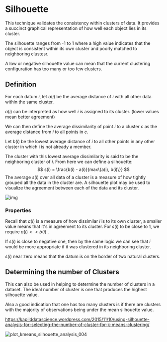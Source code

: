 # Silhouette

This technique validates the consistency within clusters of data. It provides a succinct graphical representation of how well each object lies in its cluster.

The silhouette ranges from -1 to 1 where a high value indicates that the object is consistent within its own cluster and poorly matched to neighboring clustesr.

A low or negative silhouette value can mean that the current clustering configuration has too many or too few clusters.

## Definition

For each datum $i$, let $a(i)$ be the average distance of $i$ with all other data within the same cluster.

$a(i)$ can be interpreted as how well $i$ is assigned to its cluster. (lower values mean better agreement)

We can then define the average dissimilarity of point $i$ to a cluster $c$ as the average distance from $i$ to all points in $c$.

Let $b(i)$ be the lowest average distance of $i$ to all other points in any other cluster in which i is not already a member.

The cluster with this lowest average dissimilarity is said to be the neighboring cluster of $i$. From here we can define a silhouette:
$$
s(i) = \frac{b(i) - a(i)}{max\{a(i), b(i)\}}
$$
The average $s(i)$ over all data of a cluster is a measure of how tightly grouped all the data in the cluster are. A silhouette plot may be used to visualize the agreement between each of the data and its cluster.

![img](https://upload.wikimedia.org/wikipedia/commons/thumb/f/fd/Silhouette-plot-orange.png/800px-Silhouette-plot-orange.png)

### Properties

Recall that $a(i)$ is a measure of how dissimilar $i$ is to its own cluster, a smaller value means that it's in agreement to its cluster. For $s(i)$ to be close to 1, we require $a(i) << b(i)$ .

If $s(i)$ is close to negative one, then by the same logic we can see that $i$ would be more appropriate if it was clustered in its neighboring cluster.

$s(i)$ near zero means that the datum is on the border of two natural clusters.

## Determining the number of Clusters

This can also be used in helping to determine the number of clusters in a dataset. The ideal number  of cluster is one that produces the highest silhouette value.

Also a good indication that one has too many clusters is if there are clusters with the majority of observations being under the mean silhouette value.

https://kapilddatascience.wordpress.com/2015/11/10/using-silhouette-analysis-for-selecting-the-number-of-cluster-for-k-means-clustering/

![plot_kmeans_silhouette_analysis_004](https://kapilddatascience.files.wordpress.com/2015/11/plot_kmeans_silhouette_analysis_004.png?w=660&h=257)



